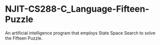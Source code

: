 # NJIT-CS288-C_Language-Fifteen-Puzzle

An artificial intelligence program that employs State Space Search to solve the Fifteen Puzzle.

